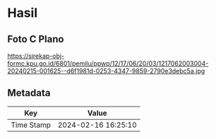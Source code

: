 # Hasil

## Foto C Plano

https://sirekap-obj-formc.kpu.go.id/6801/pemilu/ppwp/12/17/06/20/03/1217062003004-20240215-001625--d6f1981d-0253-4347-9859-2790e3debc5a.jpg


## Metadata

| Key        | Value               |
| ---------- | ------------------- |
| Time Stamp | 2024-02-16 16:25:10 |



